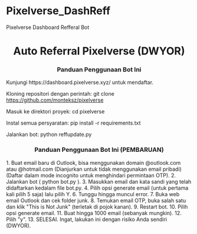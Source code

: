 # Pixelverse_DashReff
Pixelverse Dashboard Refferal Bot
<h1 align="center">Auto Referral Pixelverse (DWYOR)</h1>
<h3 align="center">Panduan Penggunaan Bot Ini</h3>
Kunjungi https://dashboard.pixelverse.xyz/ untuk mendaftar.

Kloning repositori dengan perintah: git clone https://github.com/monteksz/pixelverse

Masuk ke direktori proyek: cd pixelverse

Instal semua persyaratan: pip install -r requirements.txt

Jalankan bot: python reffupdate.py

<h3 align="center">Panduan Penggunaan Bot Ini (PEMBARUAN)</h3>
1. Buat email baru di Outlook, bisa menggunakan domain @outlook.com atau @hotmail.com (Dianjurkan untuk tidak menggunakan email pribadi) (Daftar dalam mode incognito untuk menghindari permintaan OTP).
2. Jalankan bot ( python bot.py ).
3. Masukkan email dan kata sandi yang telah didaftarkan kedalam file bot.py.
4. Pilih opsi generate email (untuk pertama kali pilih 5 saja) lalu pilih Y.
6. Tunggu hingga muncul error.
7. Buka web email Outlook dan cek folder junk.
8. Temukan email OTP, buka salah satu dan klik "This is Not Junk" (terletak di pojok kanan).
9. Restart bot.
10. Pilih opsi generate email.
11. Buat hingga 1000 email (sebanyak mungkin).
12. Pilih "y".
13. SELESAI.
Ingat, lakukan ini dengan risiko Anda sendiri (DWYOR).
